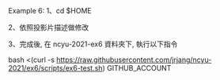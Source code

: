 Example 6:
1、cd $HOME

2、依照投影片描述做修改

3、完成後, 在 ncyu-2021-ex6 資料夾下, 執行以下指令

bash <(curl -s https://raw.githubusercontent.com/jrjang/ncyu-2021/ex6/scripts/ex6-test.sh) GITHUB_ACCOUNT

